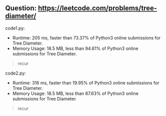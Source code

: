 ## Question: https://leetcode.com/problems/tree-diameter/

code1.py:
* Runtime: 205 ms, faster than 73.37% of Python3 online submissions for Tree Diameter.
* Memory Usage: 18.5 MB, less than 94.61% of Python3 online submissions for Tree Diameter.
> recur

code2.py:
* Runtime: 316 ms, faster than 19.95% of Python3 online submissions for Tree Diameter.
* Memory Usage: 18.5 MB, less than 87.63% of Python3 online submissions for Tree Diameter.
> recur